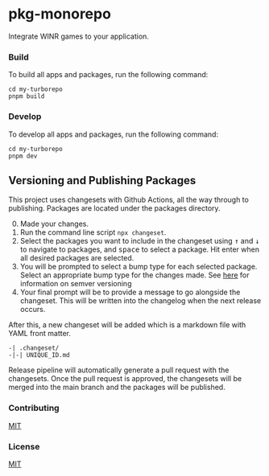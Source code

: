 # pkg-monorepo

Integrate WINR games to your application.

### Build

To build all apps and packages, run the following command:

```
cd my-turborepo
pnpm build
```

### Develop

To develop all apps and packages, run the following command:

```
cd my-turborepo
pnpm dev
```

## Versioning and Publishing Packages

This project uses changesets with Github Actions, all the way through to publishing. Packages are located under the packages directory.

0. Made your changes.
1. Run the command line script `npx changeset`.
2. Select the packages you want to include in the changeset using <kbd>↑</kbd> and <kbd>↓</kbd> to navigate to packages, and <kbd>space</kbd> to select a package. Hit enter when all desired packages are selected.
3. You will be prompted to select a bump type for each selected package. Select an appropriate bump type for the changes made. See [here](https://semver.org/) for information on semver versioning
4. Your final prompt will be to provide a message to go alongside the changeset. This will be written into the changelog when the next release occurs.

After this, a new changeset will be added which is a markdown file with YAML front matter.

```
-| .changeset/
-|-| UNIQUE_ID.md
```

Release pipeline will automatically generate a pull request with the changesets. Once the pull request is approved, the changesets will be merged into the main branch and the packages will be published.

### Contributing

[MIT](/CONTRIBUTING)

### License

[MIT](/LICENSE)
